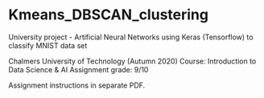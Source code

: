 # Kmeans_DBSCAN_clustering

University project - Artificial Neural Networks using Keras (Tensorflow) to classify MNIST data set

Chalmers University of Technology (Autumn 2020) Course: Introduction to Data Science & AI Assignment grade: 9/10

Assignment instructions in separate PDF.

